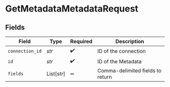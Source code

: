 # GetMetadataMetadataRequest


## Fields

| Field                            | Type                             | Required                         | Description                      |
| -------------------------------- | -------------------------------- | -------------------------------- | -------------------------------- |
| `connection_id`                  | *str*                            | :heavy_check_mark:               | ID of the connection             |
| `id`                             | *str*                            | :heavy_check_mark:               | ID of the Metadata               |
| `fields`                         | List[*str*]                      | :heavy_minus_sign:               | Comma-delimited fields to return |